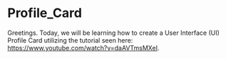 # Profile_Card

Greetings. Today, we will be learning how to create a User Interface (UI) Profile Card utilizing the tutorial seen here: https://www.youtube.com/watch?v=daAVTmsMXeI. 